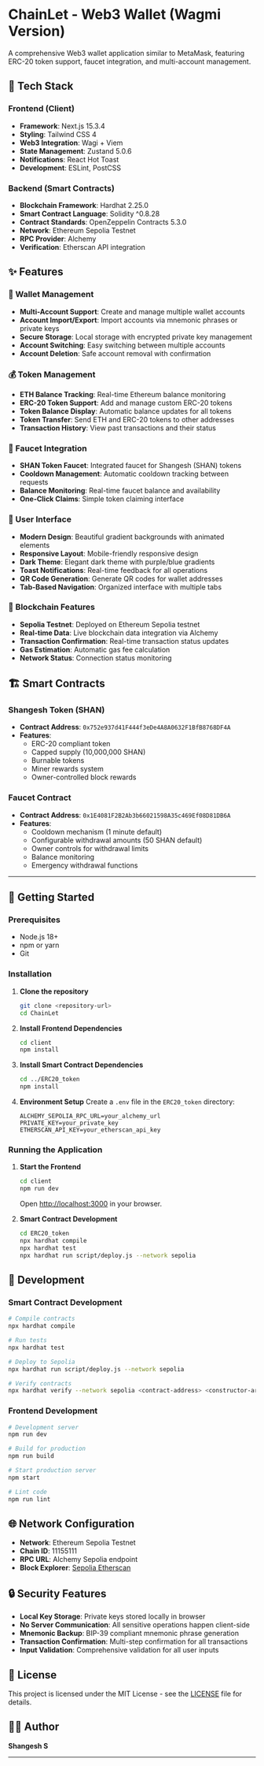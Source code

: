 # ChainLet - Web3 Wallet (Wagmi Version)

A comprehensive Web3 wallet application similar to MetaMask, featuring ERC-20 token support, faucet integration, and multi-account management.

## 🚀 Tech Stack

### Frontend (Client)
- **Framework**: Next.js 15.3.4
- **Styling**: Tailwind CSS 4
- **Web3 Integration**: Wagi + Viem
- **State Management**: Zustand 5.0.6
- **Notifications**: React Hot Toast
- **Development**: ESLint, PostCSS

### Backend (Smart Contracts)
- **Blockchain Framework**: Hardhat 2.25.0
- **Smart Contract Language**: Solidity ^0.8.28
- **Contract Standards**: OpenZeppelin Contracts 5.3.0
- **Network**: Ethereum Sepolia Testnet
- **RPC Provider**: Alchemy
- **Verification**: Etherscan API integration

## ✨ Features

### 🔐 Wallet Management
- **Multi-Account Support**: Create and manage multiple wallet accounts
- **Account Import/Export**: Import accounts via mnemonic phrases or private keys
- **Secure Storage**: Local storage with encrypted private key management
- **Account Switching**: Easy switching between multiple accounts
- **Account Deletion**: Safe account removal with confirmation

### 💰 Token Management
- **ETH Balance Tracking**: Real-time Ethereum balance monitoring
- **ERC-20 Token Support**: Add and manage custom ERC-20 tokens
- **Token Balance Display**: Automatic balance updates for all tokens
- **Token Transfer**: Send ETH and ERC-20 tokens to other addresses
- **Transaction History**: View past transactions and their status

### 🚰 Faucet Integration
- **SHAN Token Faucet**: Integrated faucet for Shangesh (SHAN) tokens
- **Cooldown Management**: Automatic cooldown tracking between requests
- **Balance Monitoring**: Real-time faucet balance and availability
- **One-Click Claims**: Simple token claiming interface

### 🎨 User Interface
- **Modern Design**: Beautiful gradient backgrounds with animated elements
- **Responsive Layout**: Mobile-friendly responsive design
- **Dark Theme**: Elegant dark theme with purple/blue gradients
- **Toast Notifications**: Real-time feedback for all operations
- **QR Code Generation**: Generate QR codes for wallet addresses
- **Tab-Based Navigation**: Organized interface with multiple tabs

### 🔗 Blockchain Features
- **Sepolia Testnet**: Deployed on Ethereum Sepolia testnet
- **Real-time Data**: Live blockchain data integration via Alchemy
- **Transaction Confirmation**: Real-time transaction status updates
- **Gas Estimation**: Automatic gas fee calculation
- **Network Status**: Connection status monitoring

## 🏗️ Smart Contracts

### Shangesh Token (SHAN)
- **Contract Address**: `0x752e937d41F444f3eDe4A8A0632F1BfB8768DF4A`
- **Features**:
  - ERC-20 compliant token
  - Capped supply (10,000,000 SHAN)
  - Burnable tokens
  - Miner rewards system
  - Owner-controlled block rewards

### Faucet Contract
- **Contract Address**: `0x1E4081F2B2Ab3b66021598A35c469Ef08D81DB6A`
- **Features**:
  - Cooldown mechanism (1 minute default)
  - Configurable withdrawal amounts (50 SHAN default)
  - Owner controls for withdrawal limits
  - Balance monitoring
  - Emergency withdrawal functions

---

## 🚀 Getting Started

### Prerequisites
- Node.js 18+ 
- npm or yarn
- Git

### Installation

1. **Clone the repository**
   ```bash
   git clone <repository-url>
   cd ChainLet
   ```

2. **Install Frontend Dependencies**
   ```bash
   cd client
   npm install
   ```

3. **Install Smart Contract Dependencies**
   ```bash
   cd ../ERC20_token
   npm install
   ```

4. **Environment Setup**
   Create a `.env` file in the `ERC20_token` directory:
   ```env
   ALCHEMY_SEPOLIA_RPC_URL=your_alchemy_url
   PRIVATE_KEY=your_private_key
   ETHERSCAN_API_KEY=your_etherscan_api_key
   ```

### Running the Application

1. **Start the Frontend**
   ```bash
   cd client
   npm run dev
   ```
   Open [http://localhost:3000](http://localhost:3000) in your browser.

2. **Smart Contract Development**
   ```bash
   cd ERC20_token
   npx hardhat compile
   npx hardhat test
   npx hardhat run script/deploy.js --network sepolia
   ```
   
## 🔧 Development

### Smart Contract Development
```bash
# Compile contracts
npx hardhat compile

# Run tests
npx hardhat test

# Deploy to Sepolia
npx hardhat run script/deploy.js --network sepolia

# Verify contracts
npx hardhat verify --network sepolia <contract-address> <constructor-args>
```

### Frontend Development
```bash
# Development server
npm run dev

# Build for production
npm run build

# Start production server
npm start

# Lint code
npm run lint
```

## 🌐 Network Configuration

- **Network**: Ethereum Sepolia Testnet
- **Chain ID**: 11155111
- **RPC URL**: Alchemy Sepolia endpoint
- **Block Explorer**: [Sepolia Etherscan](https://sepolia.etherscan.io/)

## 🔒 Security Features

- **Local Key Storage**: Private keys stored locally in browser
- **No Server Communication**: All sensitive operations happen client-side
- **Mnemonic Backup**: BIP-39 compliant mnemonic phrase generation
- **Transaction Confirmation**: Multi-step confirmation for all transactions
- **Input Validation**: Comprehensive validation for all user inputs

## 📄 License

This project is licensed under the MIT License - see the [LICENSE](ERC20_token/LICENSE) file for details.

## 👨‍💻 Author

**Shangesh S** 

---
